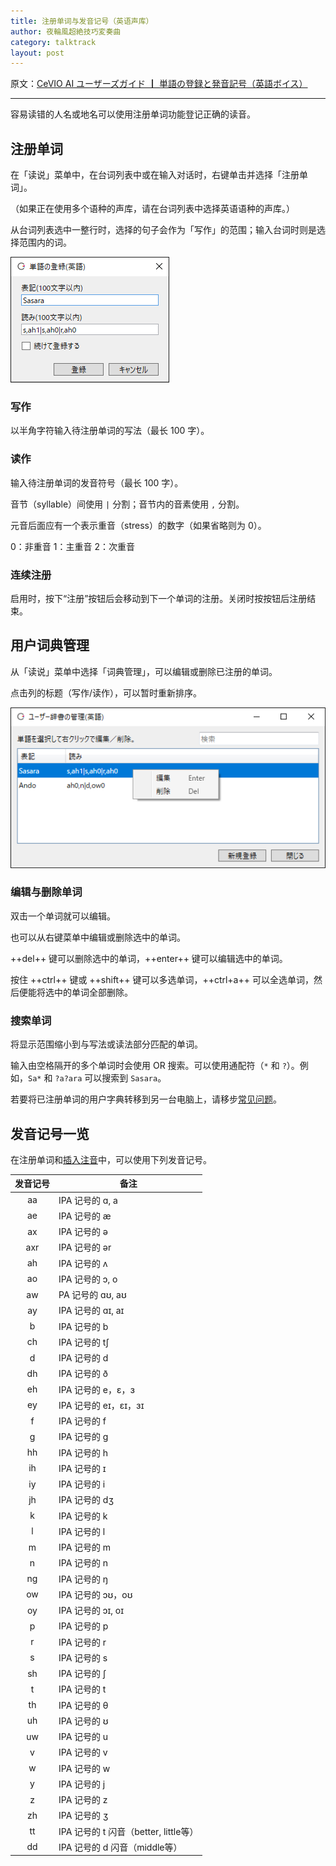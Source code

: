 ```yaml
---
title: 注册单词与发音记号（英语声库）
author: 夜輪風超絶技巧変奏曲
category: talktrack
layout: post
---
```

原文：[CeVIO AI ユーザーズガイド ┃ 単語の登録と発音記号（英語ボイス）](https://cevio.jp/guide/cevio_ai/talktrack/talk_01_english/)

---
容易读错的人名或地名可以使用注册单词功能登记正确的读音。

## 注册单词

在「读说」菜单中，在台词列表中或在输入对话时，右键单击并选择「注册单词」。

（如果正在使用多个语种的声库，请在台词列表中选择英语语种的声库。）

从台词列表选中一整行时，选择的句子会作为「写作」的范围；输入台词时则是选择范围内的词。

![register word](images/3.10.1.png)

### 写作

以半角字符输入待注册单词的写法（最长 100 字）。

### 读作

输入待注册单词的发音符号（最长 100 字）。

音节（syllable）间使用 `|` 分割；音节内的音素使用 `,` 分割。

元音后面应有一个表示重音（stress）的数字（如果省略则为 0）。

0：非重音   1：主重音  2：次重音

### 连续注册

启用时，按下“注册”按钮后会移动到下一个单词的注册。关闭时按按钮后注册结束。

## 用户词典管理

从「读说」菜单中选择「词典管理」，可以编辑或删除已注册的单词。

点击列的标题（写作/读作），可以暂时重新排序。

![3.10.2](images/3.10.2.png)

### 编辑与删除单词

双击一个单词就可以编辑。

也可以从右键菜单中编辑或删除选中的单词。

++del++ 键可以删除选中的单词，++enter++ 键可以编辑选中的单词。

按住 ++ctrl++ 键或 ++shift++ 键可以多选单词，++ctrl+a++ 可以全选单词，然后便能将选中的单词全部删除。

### 搜索单词

将显示范围缩小到与写法或读法部分匹配的单词。

输入由空格隔开的多个单词时会使用 OR 搜索。可以使用通配符（`*` 和 `?`）。例如，`Sa*` 和 `?a?ara` 可以搜索到 `Sasara`。

若要将已注册单词的用户字典转移到另一台电脑上，请移步[常见问题](../faq/faq.md)。

## 发音记号一览

在注册单词和[插入注音](talk_01.md#_2)中，可以使用下列发音记号。

| 发音记号 | 备注 |
| :---: | --- |
| aa | IPA 记号的 ɑ, a
| ae | IPA 记号的 æ
| ax | IPA 记号的 ə
| axr | IPA 记号的 ər
| ah | IPA 记号的 ʌ
| ao | IPA 记号的 ɔ, o
| aw | PA 记号的 ɑʊ, aʊ
| ay | IPA 记号的 ɑɪ, aɪ
| b | IPA 记号的 b
| ch | IPA 记号的 tʃ
| d | IPA 记号的 d
| dh | IPA 记号的 ð
| eh | IPA 记号的 e，ɛ，ɜ
| ey | IPA 记号的 eɪ，ɛɪ，ɜɪ
| f | IPA 记号的 f
| g | IPA 记号的 g
| hh | IPA 记号的 h
| ih | IPA 记号的 ɪ
| iy | IPA 记号的 i
| jh | IPA 记号的 dʒ
| k | IPA 记号的 k
| l | IPA 记号的 l
| m | IPA 记号的 m
| n | IPA 记号的 n
| ng | IPA 记号的 ŋ
| ow | IPA 记号的 ɔʊ，oʊ
| oy | IPA 记号的 ɔɪ, oɪ
| p | IPA 记号的 p
| r | IPA 记号的 r
| s | IPA 记号的 s
| sh | IPA 记号的 ʃ
| t | IPA 记号的 t
| th | IPA 记号的 θ
| uh | IPA 记号的 ʊ
| uw | IPA 记号的 u
| v | IPA 记号的 v
| w | IPA 记号的 w
| y | IPA 记号的 j
| z | IPA 记号的 z
| zh | IPA 记号的 ʒ
| tt | IPA 记号的 t 闪音（better, little等）
| dd | IPA 记号的 d 闪音（middle等）